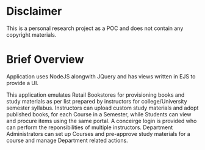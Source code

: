 # Disclaimer

This is a personal research project as a POC and does not contain any copyright materials.

# Brief Overview

Application uses NodeJS alongwith JQuery and has views written in EJS to provide a UI.

This application emulates Retail Bookstores for provisioning books and study materials as per list prepared by instructors for college/University semester syllabus. Instructors can upload custom study materials and adopt published books, for each Course in a Semester, while Students can view and procure items using the same portal. A conceirge login is provided who can perform the reponsibilities of multiple instructors. Department Administrators can set up Courses and pre-approve study materials for a course and manage Department related actions.
